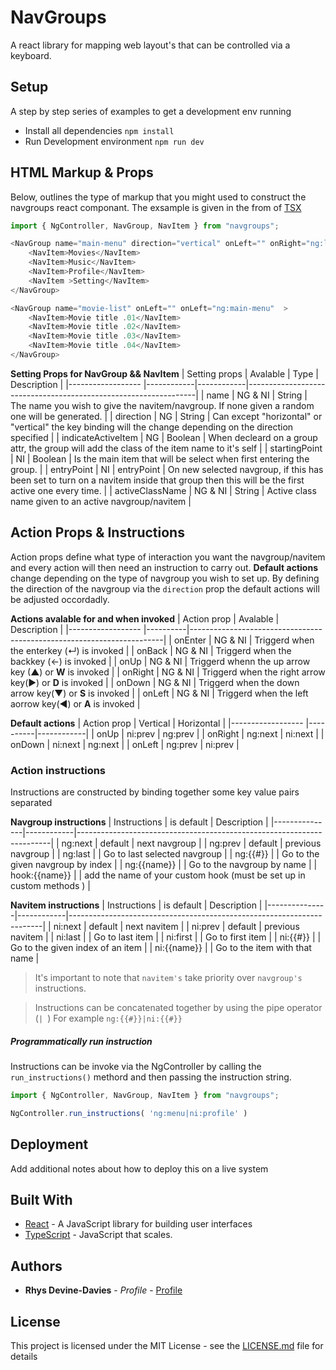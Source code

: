 # NavGroups
A react library for mapping web layout's that can be controlled via a keyboard.

## Setup
A step by step series of examples to get a development env running
 - Install all dependencies ``` npm install ```
 - Run Development environment ``` npm run dev ```

## HTML Markup & Props
Below, outlines the type of markup that you might used to construct the navgroups react componant. The exsample is given in the from of [TSX](https://www.typescriptlang.org/docs/handbook/react-&-webpack.html)
```javascript
import { NgController, NavGroup, NavItem } from "navgroups";

<NavGroup name="main-menu" direction="vertical" onLeft="" onRight="ng:last"  >
    <NavItem>Movies</NavItem>
    <NavItem>Music</NavItem>
    <NavItem>Profile</NavItem>
    <NavItem >Setting</NavItem>
</NavGroup>

<NavGroup name="movie-list" onLeft="" onLeft="ng:main-menu"  >
    <NavItem>Movie title .01</NavItem>
    <NavItem>Movie title .02</NavItem>
    <NavItem>Movie title .03</NavItem>
    <NavItem>Movie title .04</NavItem>
</NavGroup>
```

**Setting Props for NavGroup && NavItem**
| Setting props      | Avalable   | Type       |  Description                                                           |
|------------------  |------------|------------|-----------------------------------------------------------------|
| name               | NG & NI    | String     | The name you wish to give the navitem/navgroup. If none given a random one will be generated. |
| direction          | NG         | String     | Can except "horizontal" or "vertical" the key binding will the change depending on the direction specified |
| indicateActiveItem | NG         | Boolean    | When decleard on a group attr, the group will add the class of the item name to it's self |
| startingPoint      | NI         | Boolean    | Is the main item that will be select when first entering the group. |
| entryPoint         | NI         | entryPoint | On new selected navgroup, if this has been set to turn on a navitem inside that group then this will be the first active one every time. |
| activeClassName    | NG & NI    | String     | Active class name given to an active navgroup/navitem |

## Action Props & Instructions
Action props define what type of interaction you want the navgroup/navitem and every action will then need an instruction to carry out. **Default actions** change depending on the type of navgroup you wish to set up. By defining the direction of the navgroup via the `direction` prop the default actions will be adjusted occordadly.

**Actions avalable for and when invoked**
| Action prop       | Avalable | Description                                                           |
|------------------ |----------|-----------------------------------------------------------------------|
| onEnter           | NG & NI  | Triggerd when the enterkey (↵) is invoked                             |
| onBack            | NG & NI  | Triggerd when the backkey (←) is invoked                              |
| onUp              | NG & NI  | Triggerd whenn the up arrow key (▲) or **W** is invoked               |
| onRight           | NG & NI  | Triggerd when the right arrow key(►) or **D** is invoked              |
| onDown            | NG & NI  | Triggerd when the down arrow key(▼) or **S** is invoked               |
| onLeft            | NG & NI  | Triggerd when the left aorrow key(◄) or **A**  is invoked             |

**Default actions**
| Action prop       | Vertical | Horizontal |
|------------------ |----------|------------|
| onUp              | ni:prev  | ng:prev    |
| onRight           | ng:next  | ni:next    |
| onDown            | ni:next  | ng:next    |
| onLeft            | ng:prev  | ni:prev    |

### Action instructions
Instructions are constructed by binding together some key value pairs separated

**Navgroup instructions**
| Instructions  | is default | Description                                                           |
|---------------|------------|-----------------------------------------------------------------------|
| ng:next       | default    | next navgroup                                                         |
| ng:prev       | default    | previous navgroup                                                     |
| ng:last       |            | Go to last selected navgroup                                          |
| ng:{{#}}      |            | Go to the given navgroup by index                                     |
| ng:{{name}}   |            | Go to the navgroup by name                                            |
| hook:{{name}} |            | add the name of your custom hook (must be set up in custom methods  ) |

**Navitem instructions**
| Instructions  | is default | Description                                                           |
|---------------|------------|-----------------------------------------------------------------------|
| ni:next       | default    | next navitem                                                          |
| ni:prev       | default    | previous navitem                                                      |
| ni:last       |            | Go to last item                                                       |
| ni:first      |            | Go to first item                                                      |
| ni:{{#}}      |            | Go to the given index of an item                                      |
| ni:{{name}}   |            | Go to the item with that name                                         |

> It's important to note that `navitem's` take priority over `navgroup's` instructions.

> Instructions can be concatenated together by using the pipe operator  (```| ```)
For example ```ng:{{#}}|ni:{{#}} ```

##### Programmatically run instruction
Instructions can be invoke via the NgController by calling the `run_instructions()` methord and then passing the instruction string.
```javascript
import { NgController, NavGroup, NavItem } from "navgroups";

NgController.run_instructions( 'ng:menu|ni:profile' )
```

## Deployment
Add additional notes about how to deploy this on a live system

## Built With
* [React](https://facebook.github.io/react/) - A JavaScript library for building user interfaces
* [TypeScript](https://www.typescriptlang.org/) - JavaScript that scales.

## Authors
* **Rhys Devine-Davies** - *Profile* - [Profile](http://www.mrdevinedavies.co.uk)

## License
This project is licensed under the MIT License - see the [LICENSE.md](LICENSE.md) file for details